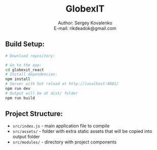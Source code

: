 <div align="center">
  <h1>GlobexIT</h1>
  <p>Author: Sergey Kovalenko <br> E-mail: rikdeadok@gmail.com</p>
</div>


## Build Setup:

``` bash
# Download repository:

# Go to the app:
cd globexit_react
# Install dependencies:
npm install
# Server with hot reload at http://localhost:8081/
npm run dev
# Output will be at dist/ folder
npm run build
```

## Project Structure:

* `src/index.js` - main application file to compile
* `src/assets/` - folder with extra static assets that will be copied into output folder
* `src/modules/` - directory with project components
